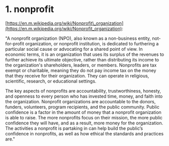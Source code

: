 # 1. nonprofit

[https://en.m.wikipedia.org/wiki/Nonprofit\_organization](https://en.m.wikipedia.org/wiki/Nonprofit_organization):

"A nonprofit organization \(NPO\), also known as a non-business entity, not-for-profit organization, or nonprofit institution, is dedicated to furthering a particular social cause or advocating for a shared point of view. In economic terms, it is an organization that uses its surplus of the revenues to further achieve its ultimate objective, rather than distributing its income to the organization's shareholders, leaders, or members. Nonprofits are tax exempt or charitable, meaning they do not pay income tax on the money that they receive for their organization. They can operate in religious, scientific, research, or educational settings.

The key aspects of nonprofits are accountability, trustworthiness, honesty, and openness to every person who has invested time, money, and faith into the organization. Nonprofit organizations are accountable to the donors, funders, volunteers, program recipients, and the public community. Public confidence is a factor in the amount of money that a nonprofit organization is able to raise. The more nonprofits focus on their mission, the more public confidence they will have, and as a result, more money for the organization. The activities a nonprofit is partaking in can help build the public’s confidence in nonprofits, as well as how ethical the standards and practices are." 

